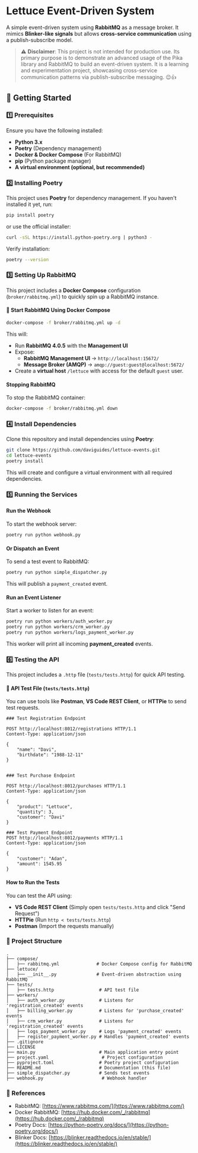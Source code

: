 # **Lettuce Event-Driven System**
A simple event-driven system using **RabbitMQ** as a message broker. It mimics **Blinker-like signals** but allows **cross-service communication** using a publish-subscribe model.

> ⚠️ **Disclaimer**: This project is not intended for production use. Its primary purpose is to demonstrate an advanced usage of the Pika library and RabbitMQ to build an event-driven system. It is a learning and experimentation project, showcasing cross-service communication patterns via publish-subscribe messaging. 😉👍

## **🚀 Getting Started**

### **1️⃣ Prerequisites**
Ensure you have the following installed:
- **Python 3.x**
- **Poetry** (Dependency management)
- **Docker & Docker Compose** (For RabbitMQ)
- **pip** (Python package manager)
- **A virtual environment (optional, but recommended)**

### **2️⃣ Installing Poetry**
This project uses **Poetry** for dependency management.
If you haven't installed it yet, run:
```bash
pip install poetry
```
or use the official installer:
```bash
curl -sSL https://install.python-poetry.org | python3 -
```
Verify installation:
```bash
poetry --version
```

### **3️⃣ Setting Up RabbitMQ**
This project includes a **Docker Compose** configuration (`broker/rabbitmq.yml`) to quickly spin up a RabbitMQ instance.

#### **🚀 Start RabbitMQ Using Docker Compose**
```bash
docker-compose -f broker/rabbitmq.yml up -d
```
This will:
- Run **RabbitMQ 4.0.5** with the **Management UI**
- Expose:
  - **RabbitMQ Management UI** → `http://localhost:15672/`
  - **Message Broker (AMQP)** → `amqp://guest:guest@localhost:5672/`
- Create a **virtual host** `/lettuce` with access for the default `guest` user.

#### **Stopping RabbitMQ**
To stop the RabbitMQ container:
```bash
docker-compose -f broker/rabbitmq.yml down
```

### **4️⃣ Install Dependencies**
Clone this repository and install dependencies using **Poetry**:
```bash
git clone https://github.com/daviguides/lettuce-events.git
cd lettuce-events
poetry install
```
This will create and configure a virtual environment with all required dependencies.

### **5️⃣ Running the Services**
#### **Run the Webhook**
To start the webhook server:
```bash
poetry run python webhook.py
```

#### **Or Dispatch an Event**
To send a test event to RabbitMQ:
```bash
poetry run python simple_dispatcher.py
```
This will publish a `payment_created` event.

#### **Run an Event Listener**
Start a worker to listen for an event:
```bash
poetry run python workers/auth_worker.py
poetry run python workers/crm_worker.py
poetry run python workers/logs_payment_worker.py
```
This worker will print all incoming **payment_created** events.

### **6️⃣ Testing the API**
This project includes a `.http` file (`tests/tests.http`) for quick API testing.

#### **📌 API Test File (`tests/tests.http`)**
You can use tools like **Postman**, **VS Code REST Client**, or **HTTPie** to send test requests.

```http
### Test Registration Endpoint

POST http://localhost:8012/registrations HTTP/1.1
Content-Type: application/json

{
    "name": "Davi",
    "birthdate": "1988-12-11"
}


### Test Purchase Endpoint

POST http://localhost:8012/purchases HTTP/1.1
Content-Type: application/json

{
    "product": "Lettuce",
    "quantity": 3,
    "customer": "Davi"
}

### Test Payment Endpoint
POST http://localhost:8012/payments HTTP/1.1
Content-Type: application/json

{
    "customer": "Adan",
    "amount": 1545.95
}
```
#### **How to Run the Tests**
You can test the API using:
- **VS Code REST Client** (Simply open `tests/tests.http` and click "Send Request")
- **HTTPie** (Run `http < tests/tests.http`)
- **Postman** (Import the requests manually)

### **📌 Project Structure**
```
.
├── compose/
│   ├── rabbitmq.yml              # Docker Compose config for RabbitMQ
├── lettuce/
│   ├── __init__.py               # Event-driven abstraction using RabbitMQ
├── tests/
│   ├── tests.http                 # API test file
├── workers/
│   ├── auth_worker.py             # Listens for 'registration_created' events
│   ├── billing_worker.py          # Listens for 'purchase_created' events
│   ├── crm_worker.py              # Listens for 'registration_created' events
│   ├── logs_payment_worker.py     # Logs 'payment_created' events
│   ├── register_payment_worker.py # Handles 'payment_created' events
├── .gitignore
├── LICENSE
├── main.py                        # Main application entry point
├── project.yaml                    # Project configuration
├── pyproject.toml                 # Poetry project configuration
├── README.md                      # Documentation (this file)
├── simple_dispatcher.py           # Sends test events
├── webhook.py                      # Webhook handler
```

### **🔗 References**
- RabbitMQ: [https://www.rabbitmq.com/](https://www.rabbitmq.com/)
- Docker RabbitMQ: [https://hub.docker.com/_/rabbitmq](https://hub.docker.com/_/rabbitmq)
- Poetry Docs: [https://python-poetry.org/docs/](https://python-poetry.org/docs/)
- Blinker Docs: [https://blinker.readthedocs.io/en/stable/](https://blinker.readthedocs.io/en/stable/)

